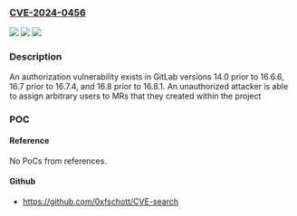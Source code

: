 ### [CVE-2024-0456](https://cve.mitre.org/cgi-bin/cvename.cgi?name=CVE-2024-0456)
![](https://img.shields.io/static/v1?label=Product&message=GitLab&color=blue)
![](https://img.shields.io/static/v1?label=Version&message=14.0%3C%2016.6.6%20&color=brighgreen)
![](https://img.shields.io/static/v1?label=Vulnerability&message=CWE-285%3A%20Improper%20Authorization&color=brighgreen)

### Description

An authorization vulnerability exists in GitLab versions 14.0 prior to 16.6.6, 16.7 prior to 16.7.4, and 16.8 prior to 16.8.1. An unauthorized attacker is able to assign arbitrary users to MRs that they created within the project 

### POC

#### Reference
No PoCs from references.

#### Github
- https://github.com/0xfschott/CVE-search

